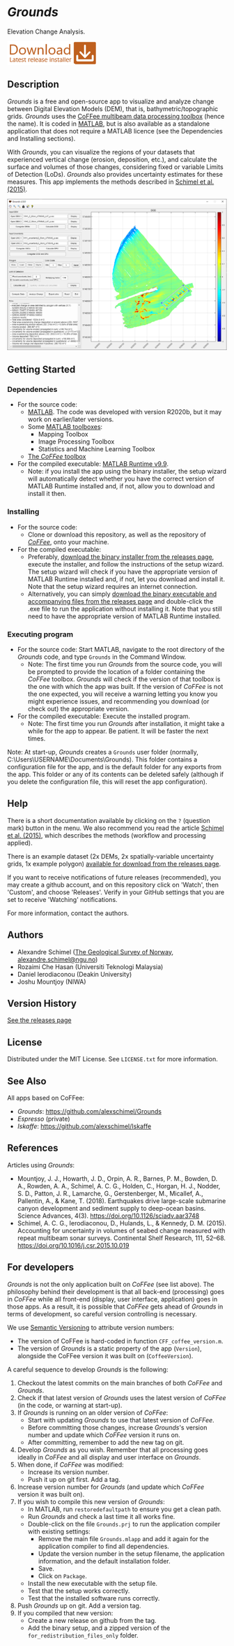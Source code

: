 # *Grounds*

Elevation Change Analysis.

[![](https://github.com/alexschimel/Grounds/blob/main/Grounds_resources/download.png?raw=true)](https://github.com/alexschimel/Grounds/releases/download/v2.0.0/grounds_v200_setup.exe)

## Description

*Grounds* is a free and open-source app to visualize and analyze change between Digital Elevation Models (DEM), that is, bathymetric/topographic grids. *Grounds* uses the [CoFFee multibeam data processing toolbox](https://github.com/alexschimel/CoFFee) (hence the name). It is coded in [MATLAB](https://www.mathworks.com/products/matlab.html), but is also available as a standalone application that does not require a MATLAB licence (see the Dependencies and Installing sections).

With *Grounds*, you can visualize the regions of your datasets that experienced vertical change (erosion, deposition, etc.), and calculate the surface and volumes of those changes, considering fixed or variable Limits of Detection (LoDs). *Grounds* also provides uncertainty estimates for these measures. This app implements the methods described in [Schimel et al. (2015)](https://doi.org/10.1016/j.csr.2015.10.019).

![](https://github.com/alexschimel/Grounds/blob/main/Grounds_resources/screenshots/Grounds_example.png?raw=true)

## Getting Started

### Dependencies

* For the source code:
  * [MATLAB](https://www.mathworks.com/products/matlab.html). The code was developed with version R2020b, but it may work on earlier/later versions.
  * Some [MATLAB toolboxes](https://www.mathworks.com/products.html):
    * Mapping Toolbox
    * Image Processing Toolbox
    * Statistics and Machine Learning Toolbox
  * [The *CoFFee* toolbox](https://github.com/alexschimel/CoFFee)
* For the compiled executable: [MATLAB Runtime v9.9](https://www.mathworks.com/products/compiler/matlab-runtime.html).
  * Note: if you install the app using the binary installer, the setup wizard will automatically detect whether you have the correct version of MATLAB Runtime installed and, if not, allow you to download and install it then.

### Installing

* For the source code: 
  * Clone or download this repository, as well as the repository of [*CoFFee*](https://github.com/alexschimel/CoFFee), onto your machine.
* For the compiled executable: 
  * Preferably, [download the binary installer from the releases page](https://github.com/alexschimel/Grounds/releases), execute the installer, and follow the instructions of the setup wizard. The setup wizard will check if you have the appropriate version of MATLAB Runtime installed and, if not, let you download and install it. Note that the setup wizard requires an internet connection.
  * Alternatively, you can simply [download the binary executable and accompanying files from the releases page](https://github.com/alexschimel/Grounds/releases) and double-click the .exe file to run the application without installing it. Note that you still need to have the appropriate version of MATLAB Runtime installed.

### Executing program

* For the source code: Start MATLAB, navigate to the root directory of the *Grounds* code, and type `Grounds` in the Command Window.
  * Note: The first time you run *Grounds* from the source code, you will be prompted to provide the location of a folder containing the *CoFFee* toolbox. *Grounds* will check if the version of that toolbox is the one with which the app was built. If the version of *CoFFee* is not the one expected, you will receive a warning letting you know you might experience issues, and recommending you download (or check out) the appropriate version.
* For the compiled executable: Execute the installed program.
  * Note: The first time you run *Grounds* after installation, it might take a while for the app to appear. Be patient. It will be faster the next times.

Note: At start-up, *Grounds* creates a `Grounds` user folder (normally, C:\Users\USERNAME\Documents\Grounds). This folder contains a configuration file for the app, and is the default folder for any exports from the app. This folder or any of its contents can be deleted safely (although if you delete the configuration file, this will reset the app configuration).

## Help

There is a short documentation available by clicking on the `?` (question mark) button in the menu. We also recommend you read the article [Schimel et al. (2015)](https://doi.org/10.1016/j.csr.2015.10.019), which describes the methods (workflow and processing applied).

There is an example dataset (2x DEMs, 2x spatially-variable uncertainty grids, 1x example polygon) [available for download from the releases page](https://github.com/alexschimel/Grounds/releases).

If you want to receive notifications of future releases (recommended), you may create a github account, and on this repository click on 'Watch', then 'Custom', and choose 'Releases'. Verify in your GitHub settings that you are set to receive 'Watching' notifications.

For more information, contact the authors.

## Authors

* Alexandre Schimel ([The Geological Survey of Norway](https://www.ngu.no), alexandre.schimel@ngu.no)
* Rozaimi Che Hasan (Universiti Teknologi Malaysia)
* Daniel Ierodiaconou (Deakin University)
* Joshu Mountjoy (NIWA)

## Version History

[See the releases page](https://github.com/alexschimel/Grounds/releases)

## License

Distributed under the MIT License. See `LICENSE.txt` for more information.

## See Also

All apps based on CoFFee:
* *Grounds*: https://github.com/alexschimel/Grounds
* *Espresso* (private)
* *Iskaffe*: https://github.com/alexschimel/Iskaffe

## References 

Articles using *Grounds*:
* Mountjoy, J. J., Howarth, J. D., Orpin, A. R., Barnes, P. M., Bowden, D. A., Rowden, A. A., Schimel, A. C. G., Holden, C., Horgan, H. J., Nodder, S. D., Patton, J. R., Lamarche, G., Gerstenberger, M., Micallef, A., Pallentin, A., & Kane, T. (2018). Earthquakes drive large-scale submarine canyon development and sediment supply to deep-ocean basins. Science Advances, 4(3). https://doi.org/10.1126/sciadv.aar3748
* Schimel, A. C. G., Ierodiaconou, D., Hulands, L., & Kennedy, D. M. (2015). Accounting for uncertainty in volumes of seabed change measured with repeat multibeam sonar surveys. Continental Shelf Research, 111, 52–68. https://doi.org/10.1016/j.csr.2015.10.019

## For developers

*Grounds* is not the only application built on *CoFFee* (see list above). The philosophy behind their development is that all back-end (processing) goes in *CoFFee* while all front-end (display, user interface, application) goes in those apps. As a result, it is possible that *CoFFee* gets ahead of *Grounds* in terms of development, so careful version controlling is necessary.

We use [Semantic Versioning](https://semver.org/) to attribute version numbers:
* The version of CoFFee is hard-coded in function `CFF_coffee_version.m`.
* The version of *Grounds* is a static property of the app (`Version`), alongside the CoFFee version it was built on (`CoffeeVersion`).

A careful sequence to develop *Grounds* is the following:

1. Checkout the latest commits on the main branches of both *CoFFee* and *Grounds*.
2. Check if that latest version of *Grounds* uses the latest version of *CoFFee* (in the code, or warning at start-up). 
3. If *Grounds* is running on an older version of *CoFFee*:
    * Start with updating *Grounds* to use that latest version of *CoFFee*.
    * Before committing those changes, increase *Grounds*'s version number and update which *CoFFee* version it runs on. 
    * After committing, remember to add the new tag on git.
4. Develop *Grounds* as you wish. Remember that all processing goes ideally in *CoFFee* and all display and user interface on *Grounds*.
5. When done, if *CoFFee* was modified:
    * Increase its version number.
    * Push it up on git first. Add a tag.
6. Increase version number for *Grounds* (and update which *CoFFee* version it was built on).
7. If you wish to compile this new version of *Grounds*:
    * In MATLAB, run `restoredefaultpath` to ensure you get a clean path. 
    * Run *Grounds* and check a last time it all works fine.
    * Double-click on the file `Grounds.prj` to run the application compiler with existing settings:
      * Remove the main file `Grounds.mlapp` and add it again for the application compiler to find all dependencies.
      * Update the version number in the setup filename, the application information, and the default installation folder.
      * Save.
      * Click on `Package`.
    * Install the new executable with the setup file.
    * Test that the setup works correctly.
    * Test that the installed software runs correctly.
8. Push *Grounds* up on git. Add a version tag.
9. If you compiled that new version:
    * Create a new release on github from the tag. 
    * Add the binary setup, and a zipped version of the `for_redistribution_files_only` folder.
